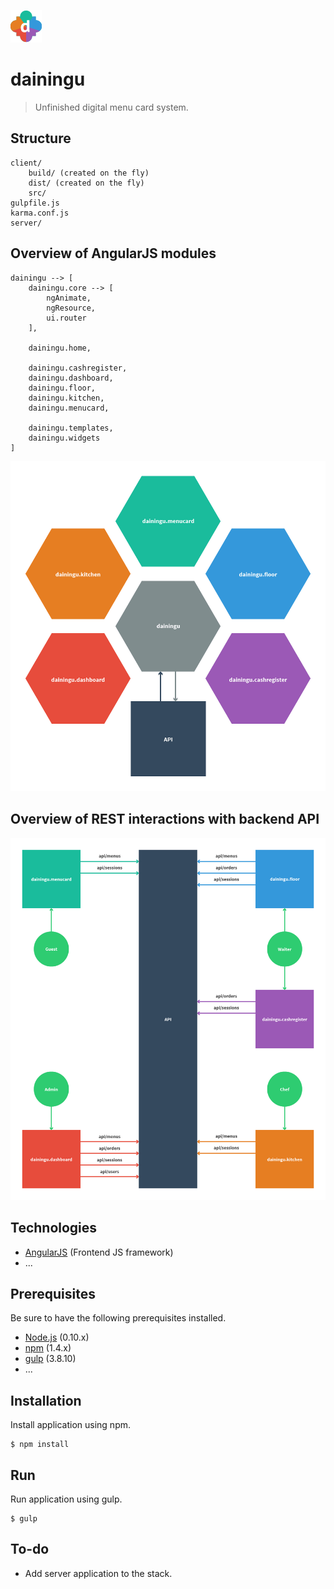 ![dainingu](assets/logo.png)
# dainingu

> Unfinished digital menu card system.

## Structure
    client/
        build/ (created on the fly)
        dist/ (created on the fly)
        src/
    gulpfile.js
    karma.conf.js
    server/


## Overview of AngularJS modules
    dainingu --> [
        dainingu.core --> [
            ngAnimate,
            ngResource,
            ui.router
        ],

        dainingu.home,

        dainingu.cashregister,
        dainingu.dashboard,
        dainingu.floor,
        dainingu.kitchen,
        dainingu.menucard,

        dainingu.templates,
        dainingu.widgets
    ]
![Site Overview](assets/angular-modules.png)

Overview of REST interactions with backend API
-------------------
![Site Overview](assets/rest-interactions.png)

Technologies
-------------------
- [AngularJS](http://angularjs.org) (Frontend JS framework)
- ...

Prerequisites
-------------------
Be sure to have the following prerequisites installed.

- [Node.js](http://nodejs.org/) (0.10.x)
- [npm](https://www.npmjs.org/) (1.4.x)
- [gulp](http://gulpjs.com/) (3.8.10)
- ...

Installation
-------------------
Install application using npm.

```
$ npm install
```

Run
-------------------
Run application using gulp.

```
$ gulp
```

To-do
-------------------
- Add server application to the stack.